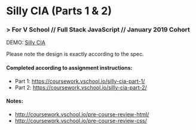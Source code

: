 # Silly CIA (Parts 1 & 2)
### > For V School // Full Stack JavaScript // January 2019 Cohort

DEMO: <a href="http://htmlpreview.github.com/?https://github.com/yummywakame/assignments/blob/master/exercises/silly-cia/index.html" target="_blank">Silly CIA</a>

Please note the design is exactly according to the spec.

#### Completed according to assignment instructions: 
- Part 1: https://coursework.vschool.io/silly-cia-part-1/
- Part 2: https://coursework.vschool.io/silly-cia-part-2/

#### Notes: 
- http://coursework.vschool.io/pre-course-review-html/
- http://coursework.vschool.io/pre-course-review-css/
